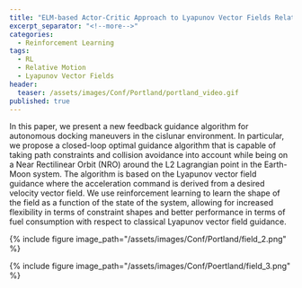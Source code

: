 ```yaml
---
title: "ELM-based Actor-Critic Approach to Lyapunov Vector Fields Relative Motion Guidance in Near-Rectilinear Orbit"
excerpt_separator: "<!--more-->"
categories:
  - Reinforcement Learning
tags:
  - RL
  - Relative Motion
  - Lyapunov Vector Fields
header:
  teaser: /assets/images/Conf/Portland/portland_video.gif
published: true
---
```


In this paper, we present a new feedback guidance algorithm for autonomous docking maneuvers in the cislunar environment. In particular, we propose a closed-loop optimal guidance algorithm that is capable of taking path constraints and collision avoidance into account while being on a Near Rectilinear Orbit (NRO) around the L2 Lagrangian point in the Earth-Moon system. The algorithm is based on the Lyapunov vector field guidance where the acceleration command is derived from a desired velocity vector field. We use reinforcement learning to learn the shape of the field as a function of the state of the system, allowing for increased flexibility in terms of constraint shapes and better performance in terms of fuel consumption with respect to classical Lyapunov vector field guidance.


{% include figure image_path="/assets/images/Conf/Portland/field_2.png" %}

{% include figure image_path="/assets/images/Conf/Poertland/field_3.png" %}